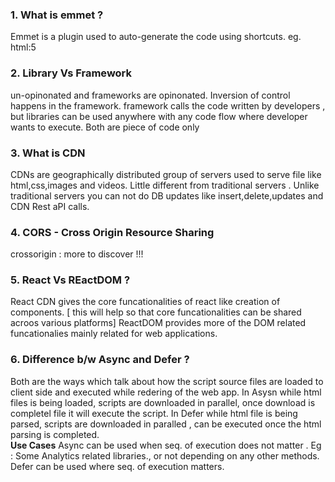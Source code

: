 <h3>1. What is emmet ?</h3>
<p>Emmet is a plugin used to auto-generate the code using shortcuts. eg. html:5</p>

<h3>2. Library Vs Framework</h3>
<p>un-opinonated and frameworks are opinonated.
Inversion of control happens in the framework.
framework calls the code written by developers , but libraries can be used anywhere with any code flow where developer wants to execute.
Both are piece of code only
</p>

<h3>3. What is CDN</h3>
<p>CDNs are geographically distributed group of servers used to serve file like html,css,images and videos.
Little different from traditional servers . Unlike traditional servers you can not do DB updates like insert,delete,updates and CDN Rest aPI calls.
</p>

<h3>4. CORS - Cross Origin Resource Sharing</h3>
<p>crossorigin : more to discover !!!</p>

<h3>5. React Vs REactDOM ?</h3>
<p>
React CDN gives the core funcationalities of react like creation of components. [ this will help so that core funcationalities can be shared acroos various platforms]
ReactDOM provides more of the DOM related funcationalies mainly related for web applications. 
</p>

<h3>6. Difference b/w Async and Defer ?</h3>
<p>
Both are the ways which talk about how the script source files are loaded to client side and executed while redering of the web app.
In Asysn while html files is being loaded, scripts are downloaded in parallel, once download is completel file it will execute the script.
In Defer while html file is being parsed, scripts are downloaded in paralled , can be executed once the html parsing is completed.
<br/><b>Use Cases</b>
Async can be used when seq. of execution does not matter . Eg : Some Analytics related libraries., or not depending on any other methods.
Defer can be used where seq. of execution matters.
</p>
